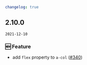 ```yaml
changelog: true
```

## 2.10.0

`2021-12-10`

### 🆕 Feature

- add `flex` property to `a-col` ([#340](https://github.com/arco-design/arco-design-vue/pull/340))

